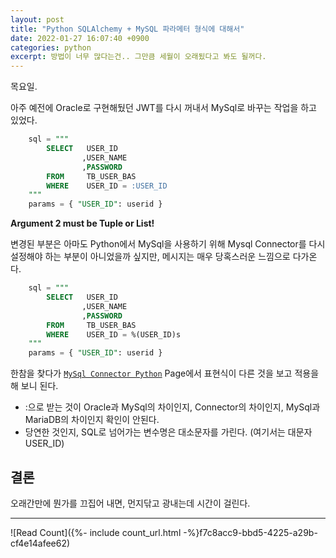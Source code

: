 ```yaml
---
layout: post
title: "Python SQLAlchemy + MySQL 파라메터 형식에 대해서"
date: 2022-01-27 16:07:40 +0900
categories: python
excerpt: 방법이 너무 많다는건.. 그만큼 세월이 오래됬다고 봐도 될꺼다.
---
```


목요일.

아주 예전에 Oracle로 구현해뒀던 JWT를 다시 꺼내서 MySql로 바꾸는 작업을 하고 있었다.

```SQL
    sql = """
        SELECT   USER_ID
                ,USER_NAME
                ,PASSWORD
        FROM     TB_USER_BAS
        WHERE    USER_ID = :USER_ID
    """
    params = { "USER_ID": userid }
```

**Argument 2 must be Tuple or List!**

변경된 부분은 아마도 Python에서 MySql을 사용하기 위해 Mysql Connector를 다시 설정해야 하는 부분이 아니었을까 싶지만, 메시지는 매우 당혹스러운 느낌으로 다가온다.

```SQL
    sql = """
        SELECT   USER_ID
                ,USER_NAME
                ,PASSWORD
        FROM     TB_USER_BAS
        WHERE    USER_ID = %(USER_ID)s
    """
    params = { "USER_ID": userid }
```

한참을 찾다가 [`MySql Connector Python`][mysql-connector] Page에서 표현식이 다른 것을 보고 적용을 해 보니 된다.

-   :으로 받는 것이 Oracle과 MySql의 차이인지, Connector의 차이인지, MySql과 MariaDB의 차이인지 확인이 안된다.
-   당연한 것인지, SQL로 넘어가는 변수명은 대소문자를 가린다. (여기서는 대문자 USER_ID)

## 결론

오래간만에 뭔가를 끄집어 내면, 먼지닦고 광내는데 시간이 걸린다.

[mysql-connector]: https://dev.mysql.com/doc/connector-python/en/connector-python-api-mysqlcursor-execute.html

---

![Read Count]({%- include count_url.html -%}f7c8acc9-bbd5-4225-a29b-cf4e14afee62)
